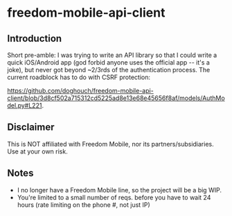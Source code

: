 # freedom-mobile-api-client

## Introduction

Short pre-amble: I was trying to write an API library so that I could write a quick iOS/Android app (god forbid anyone uses the official app -- it's a joke), but never got beyond ~2/3rds of the authentication process. The current roadblock has to do with CSRF protection:

https://github.com/doghouch/freedom-mobile-api-client/blob/3d8cf502a715312cd5225ad8e13e68e45656f8af/models/AuthModel.py#L221.

## Disclaimer

This is NOT affiliated with Freedom Mobile, nor its partners/subsidiaries. Use at your own risk.

## Notes

- I no longer have a Freedom Mobile line, so the project will be a big WIP.
- You're limited to a small number of reqs. before you have to wait 24 hours (rate limiting on the phone #, not just IP)

